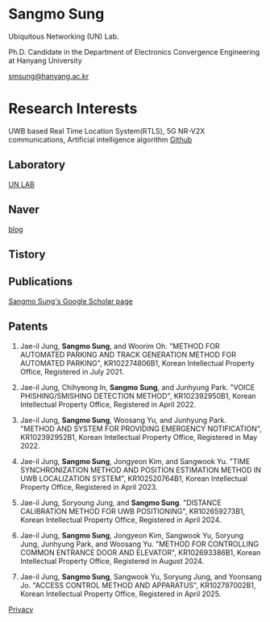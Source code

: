 # Sangmo Sung

Ubiquitous Networking (UN) Lab.

Ph.D. Candidate in the Department of Electronics Convergence Engineering at Hanyang University

smsung@hanyang.ac.kr

# Research Interests

UWB based Real Time Location System(RTLS), 5G NR-V2X communications,
Artificial intelligence algorithm
[Github](https://github.com/sangmosung)

## Laboratory
[UN LAB](http://unlab.hanyang.ac.kr)

## Naver
[blog](https://blog.naver.com/sapitquireputat)

## Tistory


## Publications
[Sangmo Sung's Google Scholar page](https://scholar.google.com/citations?view_op=list_works&hl=ko&authuser=1&user=--q2aSkAAAAJ)

## Patents
1. Jae-il Jung, **Sangmo Sung**, and Woorim Oh. "METHOD FOR AUTOMATED PARKING AND TRACK GENERATION METHOD FOR AUTOMATED PARKING", KR102274806B1, Korean Intellectual Property Office, Registered in July 2021.

2. Jae-il Jung, Chihyeong In, **Sangmo Sung**, and Junhyung Park. "VOICE PHISHING/SMISHING DETECTION METHOD", KR102392950B1, Korean Intellectual Property Office, Registered in April 2022.

3. Jae-il Jung, **Sangmo Sung**, Woosang Yu, and Junhyung Park. "METHOD AND SYSTEM FOR PROVIDING EMERGENCY NOTIFICATION", KR102392952B1, Korean Intellectual Property Office, Registered in May 2022.

4. Jae-il Jung, **Sangmo Sung**, Jongyeon Kim, and Sangwook Yu. "TIME SYNCHRONIZATION METHOD AND POSITION ESTIMATION METHOD IN UWB LOCALIZATION SYSTEM", KR102520764B1, Korean Intellectual Property Office, Registered in April 2023.

5. Jae-il Jung, Soryoung Jung, and **Sangmo Sung**. "DISTANCE CALIBRATION METHOD FOR UWB POSITIONING", KR102659273B1, Korean Intellectual Property Office, Registered in April 2024.

6. Jae-il Jung, **Sangmo Sung**, Jongyeon Kim, Sangwook Yu, Soryung Jung, Junhyung Park, and Woosang Yu. "METHOD FOR CONTROLLING COMMON ENTRANCE DOOR AND ELEVATOR", KR102693386B1, Korean Intellectual Property Office, Registered in August 2024.

7. Jae-il Jung, **Sangmo Sung**, Sangwook Yu, Soryung Jung, and Yoonsang Jo. "ACCESS CONTROL METHOD AND APPARATUS", KR102797002B1, Korean Intellectual Property Office, Registered in April 2025.

[Privacy](https://sangmosung.github.io/home/privacy)
